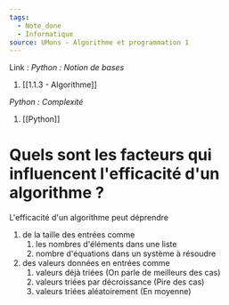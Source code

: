```yaml
---
tags:
  - Note_done
  - Informatique
source: UMons - Algorithme et programmation 1
---
```


Link :
_Python : Notion de bases_
1. [[1.1.3 - Algorithme]]

_Python : Complexité_
1. [[Python]]

# Quels sont les facteurs qui influencent l'efficacité d'un algorithme ?
L'efficacité d'un algorithme peut déprendre 
1. de la taille des entrées comme
	1. les nombres d'éléments dans une liste
	2. nombre d'équations dans un système à résoudre
2. des valeurs données en entrées comme 
	1. valeurs déjà triées (On parle de meilleurs des cas)
	2. valeurs triées par décroissance (Pire des cas)
	3. valeurs triées aléatoirement (En moyenne)
